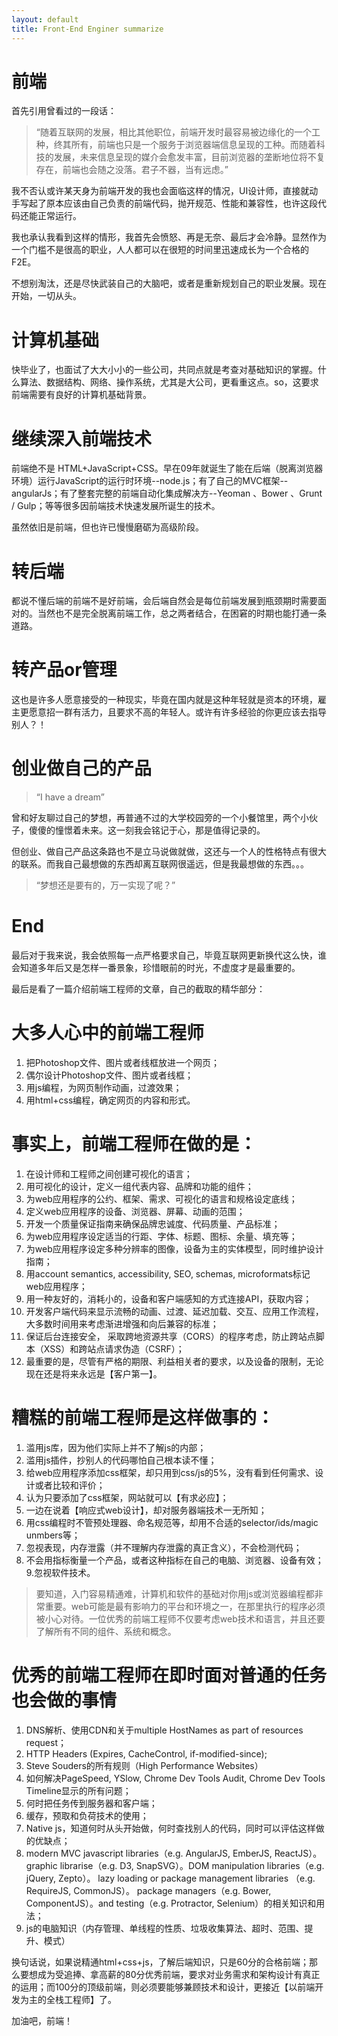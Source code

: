```yaml
---
layout: default
title: Front-End Enginer summarize 
---
```


# 前端

首先引用曾看过的一段话：

> “随着互联网的发展，相比其他职位，前端开发时最容易被边缘化的一个工种，终其所有，前端也只是一个服务于浏览器端信息呈现的工种。而随着科技的发展，未来信息呈现的媒介会愈发丰富，目前浏览器的垄断地位将不复存在，前端也会随之没落。君子不器，当有远虑。”

我不否认或许某天身为前端开发的我也会面临这样的情况，UI设计师，直接就动手写起了原本应该由自己负责的前端代码，抛开规范、性能和兼容性，也许这段代码还能正常运行。

我也承认我看到这样的情形，我首先会愤怒、再是无奈、最后才会冷静。显然作为一个门槛不是很高的职业，人人都可以在很短的时间里迅速成长为一个合格的F2E。

不想别淘汰，还是尽快武装自己的大脑吧，或者是重新规划自己的职业发展。现在开始，一切从头。

# 计算机基础

快毕业了，也面试了大大小小的一些公司，共同点就是考查对基础知识的掌握。什么算法、数据结构、网络、操作系统，尤其是大公司，更看重这点。so，这要求前端需要有良好的计算机基础背景。

# 继续深入前端技术

前端绝不是 HTML+JavaScript+CSS。早在09年就诞生了能在后端（脱离浏览器环境）运行JavaScript的运行时环境--node.js；有了自己的MVC框架--angularJs；有了整套完整的前端自动化集成解决方--Yeoman 、Bower 、Grunt / Gulp；等等很多因前端技术快速发展所诞生的技术。

虽然依旧是前端，但也许已慢慢磨砺为高级阶段。

# 转后端

都说不懂后端的前端不是好前端，会后端自然会是每位前端发展到瓶颈期时需要面对的。当然也不是完全脱离前端工作，总之两者结合，在困窘的时期也能打通一条道路。

# 转产品or管理

这也是许多人愿意接受的一种现实，毕竟在国内就是这种年轻就是资本的环境，雇主更愿意招一群有活力，且要求不高的年轻人。或许有许多经验的你更应该去指导别人？！

# 创业做自己的产品

> “I have a dream”

曾和好友聊过自己的梦想，再普通不过的大学校园旁的一个小餐馆里，两个小伙子，傻傻的憧憬着未来。这一刻我会铭记于心，那是值得记录的。

但创业、做自己产品这条路也不是立马说做就做，这还与一个人的性格特点有很大的联系。而我自己最想做的东西却离互联网很遥远，但是我最想做的东西。。。

> “梦想还是要有的，万一实现了呢？”

# End

最后对于我来说，我会依照每一点严格要求自己，毕竟互联网更新换代这么快，谁会知道多年后又是怎样一番景象，珍惜眼前的时光，不虚度才是最重要的。

最后是看了一篇介绍前端工程师的文章，自己的截取的精华部分：

# 大多人心中的前端工程师

1. 把Photoshop文件、图片或者线框放进一个网页；
2. 偶尔设计Photoshop文件、图片或者线框；
3. 用js编程，为网页制作动画，过渡效果；
4. 用html+css编程，确定网页的内容和形式。

# 事实上，前端工程师在做的是：

1. 在设计师和工程师之间创建可视化的语言；
2. 用可视化的设计，定义一组代表内容、品牌和功能的组件；
3. 为web应用程序的公约、框架、需求、可视化的语言和规格设定底线；
4. 定义web应用程序的设备、浏览器、屏幕、动画的范围；
5. 开发一个质量保证指南来确保品牌忠诚度、代码质量、产品标准；
6. 为web应用程序设定适当的行距、字体、标题、图标、余量、填充等；
7. 为web应用程序设定多种分辨率的图像，设备为主的实体模型，同时维护设计指南；
8. 用account semantics, accessibility, SEO, schemas, microformats标记web应用程序；
9. 用一种友好的，消耗小的，设备和客户端感知的方式连接API，获取内容；
10. 开发客户端代码来显示流畅的动画、过渡、延迟加载、交互、应用工作流程，大多数时间用来考虑渐进增强和向后兼容的标准；
11. 保证后台连接安全， 采取跨地资源共享（CORS）的程序考虑，防止跨站点脚本（XSS）和跨站点请求伪造（CSRF）；
12. 最重要的是，尽管有严格的期限、利益相关者的要求，以及设备的限制，无论现在还是将来永远是【客户第一】。

# 糟糕的前端工程师是这样做事的：

1. 滥用js库，因为他们实际上并不了解js的内部；
2. 滥用js插件，抄别人的代码哪怕自己根本读不懂；
3. 给web应用程序添加css框架，却只用到css/js的5%，没有看到任何需求、设计或者比较和评价；
4. 认为只要添加了css框架，网站就可以【有求必应】；
5. 一边在说着【响应式web设计】，却对服务器端技术一无所知；
6. 用css编程时不管预处理器、命名规范等，却用不合适的selector/ids/magic unmbers等；
7. 忽视表现，内存泄露（并不理解内存泄露的真正含义），不会检测代码；
8. 不会用指标衡量一个产品，或者这种指标在自己的电脑、浏览器、设备有效；
9.忽视软件技术。

> 要知道，入门容易精通难，计算机和软件的基础对你用js或浏览器编程都非常重要。web可能是最有影响力的平台和环境之一，在那里执行的程序必须被小心对待。一位优秀的前端工程师不仅要考虑web技术和语言，并且还要了解所有不同的组件、系统和概念。

# 优秀的前端工程师在即时面对普通的任务也会做的事情

1. DNS解析、使用CDN和关于multiple HostNames as part of resources request；
2. HTTP Headers (Expires, CacheControl, if-modified-since);
3. Steve Souders的所有规则（High Performance Websites）
4. 如何解决PageSpeed, YSlow, Chrome Dev Tools Audit, Chrome Dev Tools Timeline显示的所有问题；
5. 何时把任务传到服务器和客户端；
6. 缓存，预取和负荷技术的使用；
7. Native js，知道何时从头开始做，何时查找别人的代码，同时可以评估这样做的优缺点；
8. modern MVC javascript libraries（e.g. AngularJS, EmberJS, ReactJS）。graphic librarise（e.g. D3, SnapSVG）。DOM manipulation libraries（e.g. jQuery, Zepto）。 lazy loading or package management libraries （e.g. RequireJS, CommonJS）。 package managers（e.g. Bower, ComponentJS）。and testing（e.g. Protractor, Selenium）的相关知识和用法；
10. js的电脑知识（内存管理、单线程的性质、垃圾收集算法、超时、范围、提升、模式）

换句话说，如果说精通html+css+js，了解后端知识，只是60分的合格前端；那么要想成为受追捧、拿高薪的80分优秀前端，要求对业务需求和架构设计有真正的运用；而100分的顶级前端，则必须要能够兼顾技术和设计，更接近【以前端开发为主的全栈工程师】了。

加油吧，前端！